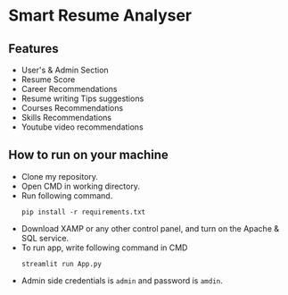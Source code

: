 # Smart Resume Analyser

## Features
- User's & Admin Section
- Resume Score
- Career Recommendations
- Resume writing Tips suggestions
- Courses Recommendations
- Skills Recommendations
- Youtube video recommendations

## How to run on your machine
- Clone my repository.
- Open CMD in working directory.
- Run following command.
  ```
  pip install -r requirements.txt
  ```
- Download XAMP or any other control panel, and turn on the Apache & SQL service.
- To run app, write following command in CMD
  ```
  streamlit run App.py
  ```
- Admin side credentials is `admin` and password is `amdin`. 
